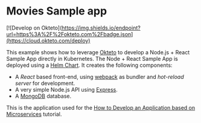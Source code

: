 # Movies Sample app

<!-- [![Develop on Okteto](https://okteto.com/develop-okteto.svg)](https://cloud.okteto.com/deploy?repository=https://github.com/okteto/movies) -->

[![Develop on Okteto](https://img.shields.io/endpoint?url=https%3A%2F%2Fokteto.com%2Fbadge.json](https://cloud.okteto.com/deploy)

This example shows how to leverage [Okteto](https://github.com/okteto/okteto) to develop a Node.js + React Sample App directly in Kubernetes. The Node + React Sample App is deployed using a [Helm Chart](https://github.com/okteto/movies/tree/master/chart). It creates the following components:

- A *React* based front-end, using [webpack](https://webpack.js.org) as bundler and *hot-reload server* for development.
- A very simple Node.js API using [Express](https://expressjs.com).
- A [MongoDB](https://www.mongodb.com) database.

This is the application used for the [How to Develop an Application based on Microservices](https://okteto.com/docs/tutorials/e2e) tutorial.
